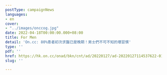 ```yaml
---
postType: campaignNews
languages:
- en
cover:
- "../images/onccog.jpg"
date: 2022-04-18T00:00:00.000+08:00
title: For Men
detail: 'On.cc: 80%患者初次求醫已是晚期！男士們不可不知的壞習慣'
type: ''
pdf: ''
href: https://hk.on.cc/onad/bkn/cnt/ad/20220127/ad-20220127114537622-0127_21011_001.html
slug: ''

---
```

